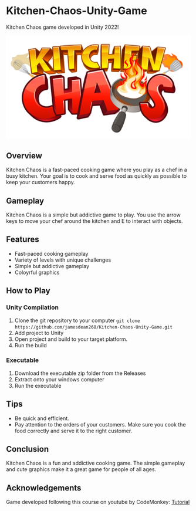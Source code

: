 # Kitchen-Chaos-Unity-Game
Kitchen Chaos game developed in Unity 2022!

![Kitchen Chaos Logo](Assets/_Assets/Textures/KitchenChaosLogo.png)

## Overview

Kitchen Chaos is a fast-paced cooking game where you play as a chef in a busy kitchen. Your goal is to cook and serve food as quickly as possible to keep your customers happy.

## Gameplay

Kitchen Chaos is a simple but addictive game to play. You use the arrow keys to move your chef around the kitchen and E to interact with objects. 

## Features

* Fast-paced cooking gameplay
* Variety of levels with unique challenges
* Simple but addictive gameplay
* Coloyrful graphics

## How to Play

### Unity Compilation

1. Clone the git repository to your computer ```git clone https://github.com/jamesdean268/Kitchen-Chaos-Unity-Game.git```
2. Add project to Unity 
3. Open project and build to your target platform.
4. Run the build

### Executable

1. Download the executable zip folder from the Releases
2. Extract onto your windows computer
3. Run the executable

## Tips

* Be quick and efficient. 
* Pay attention to the orders of your customers. Make sure you cook the food correctly and serve it to the right customer.

## Conclusion

Kitchen Chaos is a fun and addictive cooking game. The simple gameplay and cute graphics make it a great game for people of all ages. 

## Acknowledgements
Game developed following this course on youtube by CodeMonkey: [Tutorial](https://www.youtube.com/watch?v=AmGSEH7QcDg)